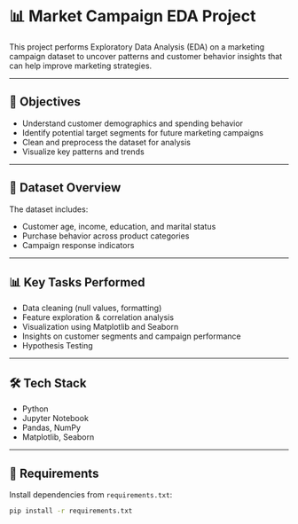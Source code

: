 # 📊 Market Campaign EDA Project

This project performs Exploratory Data Analysis (EDA) on a marketing campaign dataset to uncover patterns and customer behavior insights that can help improve marketing strategies.

---

## 🧠 Objectives

- Understand customer demographics and spending behavior
- Identify potential target segments for future marketing campaigns
- Clean and preprocess the dataset for analysis
- Visualize key patterns and trends

---

## 📁 Dataset Overview

The dataset includes:
- Customer age, income, education, and marital status
- Purchase behavior across product categories
- Campaign response indicators
---

## 📊 Key Tasks Performed

- Data cleaning (null values, formatting)
- Feature exploration & correlation analysis
- Visualization using Matplotlib and Seaborn
- Insights on customer segments and campaign performance
- Hypothesis Testing
---

## 🛠️ Tech Stack

- Python
- Jupyter Notebook
- Pandas, NumPy
- Matplotlib, Seaborn

---

## 📌 Requirements

Install dependencies from `requirements.txt`:

```bash
pip install -r requirements.txt
